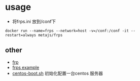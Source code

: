 # usage

- 将frps.ini 放到/conf下
```
docker run --name=frps --network=host -v=/conf:/conf -it --restart=always metajs/frps
```

## other
- [frp](https://github.com/fatedier/frp)
- [frps example](https://github.com/fatedier/frp/blob/master/conf/frpc_full.ini)
- [centos-boot.sh](https://github.com/broven/centos-boot.sh) 初始化配置一台centos 服务器